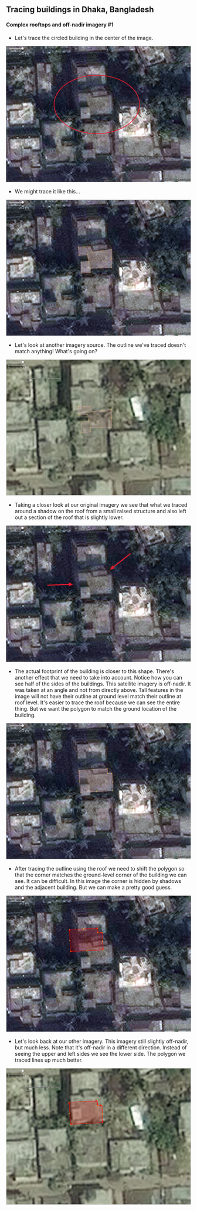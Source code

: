## Tracing buildings in Dhaka, Bangladesh
#### Complex rooftops and off-nadir imagery \#1

- Let's trace the circled building in the center of the image.

![](https://raw.githubusercontent.com/AmericanRedCross/workflows/master/images/dhaka-osm-buildings01/dhaka-osm-buildings01-a.png)

- We might trace it like this...

![](https://raw.githubusercontent.com/AmericanRedCross/workflows/master/images/dhaka-osm-buildings01/dhaka-osm-buildings01-b.png)

- Let's look at another imagery source. The outline we've traced doesn't match anything! What's going on?

![](https://raw.githubusercontent.com/AmericanRedCross/workflows/master/images/dhaka-osm-buildings01/dhaka-osm-buildings01-c.png)

- Taking a closer look at our original imagery we see that what we traced around a shadow on the roof from a small raised structure and also left out a section of the roof that is slightly lower.

![](https://raw.githubusercontent.com/AmericanRedCross/workflows/master/images/dhaka-osm-buildings01/dhaka-osm-buildings01-d.png)

- The actual footprint of the building is closer to this shape. There's another effect that we need to take into account. Notice how you can see half of the sides of the buildings. This satellite imagery is off-nadir. It was taken at an angle and not from directly above. Tall features in the image will not have their outline at ground level match their outline at roof level. It's easier to trace the roof because we can see the entire thing. But we want the polygon to match the ground location of the building.

![](https://raw.githubusercontent.com/AmericanRedCross/workflows/master/images/dhaka-osm-buildings01/dhaka-osm-buildings01-e.png)

- After tracing the outline using the roof we need to shift the polygon so that the corner matches the ground-level corner of the building we can see. It can be difficult. In this image the corner is hidden by shadows and the adjacent building. But we can make a pretty good guess.

![](https://raw.githubusercontent.com/AmericanRedCross/workflows/master/images/dhaka-osm-buildings01/dhaka-osm-buildings01-f.png)

- Let's look back at our other imagery. This imagery still slightly off-nadir, but much less. Note that it's off-nadir in a different direction. Instead of seeing the upper and left sides we see the lower side. The polygon we traced lines up much better.

![](https://raw.githubusercontent.com/AmericanRedCross/workflows/master/images/dhaka-osm-buildings01/dhaka-osm-buildings01-g.png)
